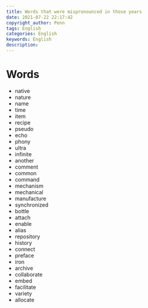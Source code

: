 ```yaml
---
title: Words that were mispronounced in those years
date: 2021-07-22 22:17:42
copyright_author: Penn
tags: English
categories: English
keywords: English
description: 
---
```




# Words

- native
- nature
- name
- time
- item
- recipe
- pseudo
- echo
- phony
- ultra
- infinite
- another
- comment
- common
- command
- mechanism
- mechanical
- manufacture
- synchronized
- bottle
- attach
- enable
- alias
- repository
- history
- connect
- preface
- iron
- archive
- collaborate
- embed
- facilitate
- variety
- allocate

